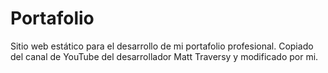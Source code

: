 # Portafolio
Sitio web estático para el desarrollo de mi portafolio profesional.
Copiado del canal de YouTube del desarrollador Matt Traversy y modificado por mi.
